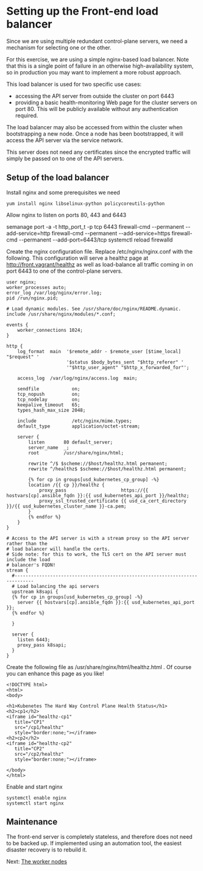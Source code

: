 # Setting up the Front-end load balancer

Since we are using multiple redundant control-plane servers, we need a
mechanism for selecting one or the other.

For this exercise, we are using a simple nginx-based load balancer. Note
that this is a single point of failure in an otherwise high-availability
system, so in production you may want to implement a more robust approach.

This load balancer is used for two specific use cases:

- accessing the API server from outside the cluster on port 6443
- providing a basic health-monitoring Web page for the cluster servers on
  port 80. This will be publicly available without any authentication required.

The load balancer may also be accessed from within the cluster when
bootstrapping a new node. Once a node has been bootstrapped, it will access the
API server via the service network.

This server does not need any certificates since the encrypted traffic will
simply be passed on to one of the API servers.

## Setup of the load balancer

Install nginx and some prerequisites we need

    yum install nginx libselinux-python policycoreutils-python

Allow nginx to listen on ports 80, 443 and 6443

   semanage port -a -t http_port_t -p tcp 6443
   firewall-cmd --permanent --add-service=http
   firewall-cmd --permanent --add-service=https
   firewall-cmd --permanent --add-port=6443/tcp
   systemctl reload firewalld

Create the nginx configuration file. Replace /etc/nginx/nginx.conf with the
following. This configuration will serve a healthz page at
http://front.vagrant/healthz as well as load-balance all traffic coming in on
port 6443 to one of the control-plane servers.


```
user nginx;
worker_processes auto;
error_log /var/log/nginx/error.log;
pid /run/nginx.pid;

# Load dynamic modules. See /usr/share/doc/nginx/README.dynamic.
include /usr/share/nginx/modules/*.conf;

events {
    worker_connections 1024;
}

http {
    log_format  main  '$remote_addr - $remote_user [$time_local] "$request" '
                      '$status $body_bytes_sent "$http_referer" '
                      '"$http_user_agent" "$http_x_forwarded_for"';

    access_log  /var/log/nginx/access.log  main;

    sendfile            on;
    tcp_nopush          on;
    tcp_nodelay         on;
    keepalive_timeout   65;
    types_hash_max_size 2048;

    include             /etc/nginx/mime.types;
    default_type        application/octet-stream;

    server {
        listen       80 default_server;
        server_name  _;
        root         /usr/share/nginx/html;

        rewrite ^/$ $scheme://$host/healthz.html permanent;
        rewrite ^/healthz$ $scheme://$host/healthz.html permanent;

        {% for cp in groups[usd_kubernetes_cp_group] -%}
        location /{{ cp }}/healthz {
            proxy_pass                    https://{{ hostvars[cp].ansible_fqdn }}:{{ usd_kubernetes_api_port }}/healthz;
            proxy_ssl_trusted_certificate {{ usd_ca_cert_directory }}/{{ usd_kubernetes_cluster_name }}-ca.pem;
        }
        {% endfor %}
    }
}

# Access to the API server is with a stream proxy so the API server rather than the
# load balancer will handle the certs.
# Side note: for this to work, the TLS cert on the API server must include the load
# balancer's FQDN!
stream {
  #-----------------------------------------------------------------------------
  # Load balancing the api servers
  upstream k8sapi {
  {% for cp in groups[usd_kubernetes_cp_group] -%}
    server {{ hostvars[cp].ansible_fqdn }}:{{ usd_kubernetes_api_port }};
  {% endfor %}

  }

  server {
    listen 6443;
    proxy_pass k8sapi;
  }
}
```

Create the following file as /usr/share/nginx/html/healthz.html . Of course
you can enhance this page as you like!

```
<!DOCTYPE html>
<html>
<body>

<h1>Kubenetes The Hard Way Control Plane Health Status</h1>
<h2>cp1</h2>
<iframe id="healthz-cp1"
   title="CP1"
   src="/cp1/healthz"
   style="border:none;"></iframe>
<h2>cp2</h2>
<iframe id="healthz-cp2"
   title="CP2"
   src="/cp2/healthz"
   style="border:none;"></iframe>

</body>
</html>

```

Enable and start nginx

    systemctl enable nginx
    systemctl start nginx

## Maintenance

The front-end server is completely stateless, and therefore does not need to be
backed up. If implemented using an automation tool, the easiest disaster
recovery is to rebuild it.

Next: [The worker nodes](./worker.md)

